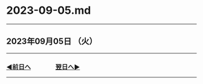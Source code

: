 # 2023-09-05.md

---

## 2023年09月05日 （火）

---

### [◀️前日へ](https://github.com/yuasys/chatty-journal/blob/main/2023/09/2023-09-04.md)&emsp;&emsp;&emsp;&emsp;[翌日へ▶️](https://github.com/yuasys/chatty-journal/blob/main/2023/09/2023-09-06.md)

---
